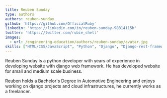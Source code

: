 ```yaml
---
title: Reuben Sunday
type: authors
authors: reuben-sunday
github: 'https://github.com/OfficialRuby'
linkedin: 'https://linkedin.com/in/reuben-sunday-98314115b'
twitter: 'https://twitter.com/rubie_shell'
images:
  - url: /engineering-education/authors/reuben-sunday/avatar.jpg
skills: ["HTML/CSS/JavaScript", "Python", "Django", "Django-rest-framework", "Docker", "Linux", "NGINX", "Terraform", "PostgreSQL", "AWS", "Redis", "Git and Github"]
---
```

Reuben Sunday is a python developer with years of experience in developing website with django web framework. He has developed website for small and medium scale business. 

Reuben holds a Bachelor's Degree in Automotive Engineering and enjoys working on django projects and cloud infrastructures, he currently works as a freelancer.
